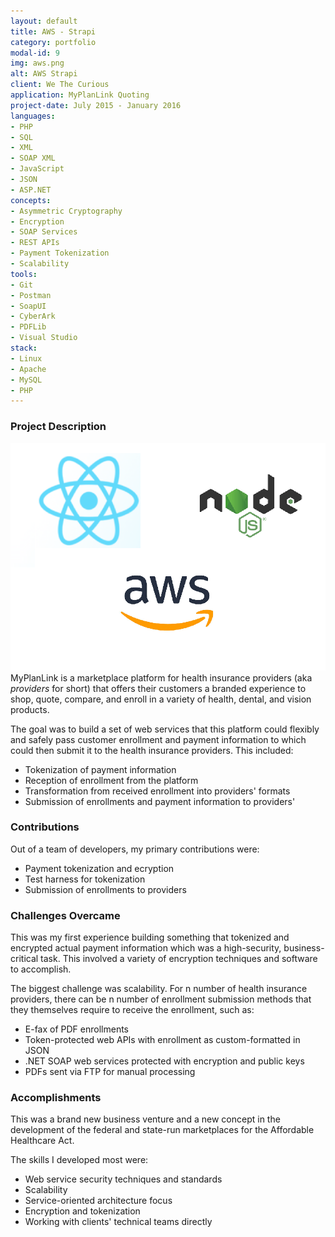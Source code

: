 ```yaml
---
layout: default
title: AWS - Strapi
category: portfolio
modal-id: 9
img: aws.png
alt: AWS Strapi
client: We The Curious
application: MyPlanLink Quoting
project-date: July 2015 - January 2016
languages:
- PHP
- SQL
- XML
- SOAP XML
- JavaScript
- JSON
- ASP.NET
concepts:
- Asymmetric Cryptography
- Encryption
- SOAP Services
- REST APIs
- Payment Tokenization
- Scalability
tools:
- Git
- Postman
- SoapUI
- CyberArk
- PDFLib
- Visual Studio
stack:
- Linux
- Apache
- MySQL
- PHP
---
```


### Project Description

<div style="float: right">
    <img src = "/img/portfolio/aws.png")>
</div>

MyPlanLink is a marketplace platform for health insurance providers (aka *providers* for short) that offers their customers a branded experience to shop, quote, compare, and enroll in a variety of health, dental, and vision products.

The goal was to build a set of web services that this platform could flexibly and safely pass customer enrollment and payment information to which could then submit it to the health insurance providers. This included:

* Tokenization of payment information
* Reception of enrollment from the platform
* Transformation from received enrollment into providers' formats
* Submission of enrollments and payment information to providers' 

### Contributions

Out of a team of developers, my primary contributions were:

* Payment tokenization and ecryption
* Test harness for tokenization
* Submission of enrollments to providers

### Challenges Overcame

This was my first experience building something that tokenized and encrypted actual payment information which was a high-security, business-critical task. This involved a variety of encryption techniques and software to accomplish.

The biggest challenge was scalability. For n number of health insurance providers, there can be n number of enrollment submission methods that they themselves require to receive the enrollment, such as:

 * E-fax of PDF enrollments
 * Token-protected web APIs with enrollment as custom-formatted in JSON
 * .NET SOAP web services protected with encryption and public keys
 * PDFs sent via FTP for manual processing

### Accomplishments

This was a brand new business venture and a new concept in the development of the federal and state-run marketplaces for the Affordable Healthcare Act.

The skills I developed most were:

* Web service security techniques and standards
* Scalability
* Service-oriented architecture focus
* Encryption and tokenization
* Working with clients' technical teams directly